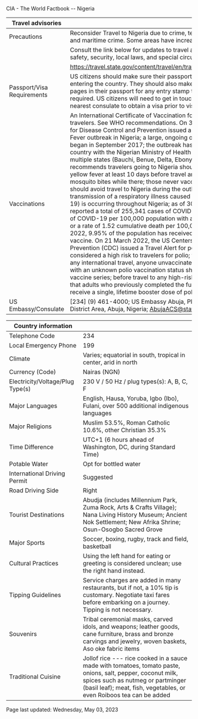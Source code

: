 CIA - The World Factbook -- Nigeria

| Travel advisories | |
| --- | --- |
| Precautions | Reconsider Travel to Nigeria due to crime, terrorism, civil unrest, kidnapping, and maritime crime. Some areas have increased risk. |
| | Consult the link below for updates to travel advisories and statements on safety, security, local laws, and special circumstances in this country. |
| | <https://travel.state.gov/content/travel/en/traveladvisories/traveladvisories.html> |
| Passport/Visa Requirements | US citizens should make sure their passport is valid at the date of their entering the country. They should also make sure they have at least 2 blank pages in their passport for any entry stamp that will be required. A visa is required. US citizens will need to get in touch with the country's embassy or nearest consulate to obtain a visa prior to visiting the country. |
| Vaccinations | An International Certificate of Vaccination for yellow fever is required for all travelers. See WHO recommendations. On 30 September 2021, the Centers for Disease Control and Prevention issued a Travel Health Notice for a Yellow Fever outbreak in Nigeria; a large, ongoing outbreak of yellow fever in Nigeria began in September 2017; the outbreak has now spread throughout the country with the Nigerian Ministry of Health reporting cases of the disease in multiple states (Bauchi, Benue, Delta, Ebonyi, and Enugu); the CDC recommends travelers going to Nigeria should receive vaccination against yellow fever at least 10 days before travel and should take steps to prevent mosquito bites while there; those never vaccinated against yellow fever should avoid travel to Nigeria during the outbreak. Widespread ongoing transmission of a respiratory illness caused by the novel coronavirus (COVID-19) is occurring throughout Nigeria; as of 30 March 2022, Nigeria has reported a total of 255,341 cases of COVID-19 or 123.86 cumulative cases of COVID-19 per 100,000 population with a total of 3,142 cumulative deaths or a rate of 1.52 cumulative death per 100,000 population; as of 29 March 2022, 9.95% of the population has received at least one dose of COVID-19 vaccine. On 21 March 2022, the US Centers for Disease Control and Prevention (CDC) issued a Travel Alert for polio in Africa; Nigeria is currently considered a high risk to travelers for polio; the CDC recommends that before any international travel, anyone unvaccinated, incompletely vaccinated, or with an unknown polio vaccination status should complete the routine polio vaccine series; before travel to any high-risk destination, CDC recommends that adults who previously completed the full, routine polio vaccine series receive a single, lifetime booster dose of polio vaccine.  <http://www.who.int/> |
| US Embassy/Consulate | [234] (9) 461-4000; US Embassy Abuja, Plot 1075 Diplomatic Drive, Central District Area, Abuja, Nigeria; AbujaACS@state.gov; https://ng.usembassy.gov/ |

| Country information |  |
| --- | --- |
| Telephone Code | 234 |
| Local Emergency Phone | 199 |
| Climate | Varies; equatorial in south, tropical in center, arid in north |
| Currency (Code) | Nairas (NGN) |
| Electricity/Voltage/Plug Type(s) | 230 V / 50 Hz / plug types(s): A, B, C, F |
| Major Languages | English, Hausa, Yoruba, Igbo (Ibo), Fulani, over 500 additional indigenous languages |
| Major Religions | Muslim 53.5%, Roman Catholic 10.6%, other Christian 35.3% |
| Time Difference | UTC+1 (6 hours ahead of Washington, DC, during Standard Time) |
| Potable Water | Opt for bottled water |
| International Driving Permit | Suggested |
| Road Driving Side | Right |
| Tourist Destinations | Abudja (includes Millennium Park, Zuma Rock, Arts & Crafts Village); Nana Living History Museum; Ancient Nok Settlement; New Afrika Shrine; Osun-Osogbo Sacred Grove |
| Major Sports | Soccer, boxing, rugby, track and field, basketball |
| Cultural Practices | Using the left hand for eating or greeting is considered unclean; use the right hand instead. |
| Tipping Guidelines | Service charges are added in many restaurants, but if not, a 10% tip is customary. Negotiate taxi fares before embarking on a journey. Tipping is not necessary. |
| Souvenirs | Tribal ceremonial masks, carved idols, and weapons; leather goods, cane furniture, brass and bronze carvings and jewelry, woven baskets, Aso oke fabric items |
| Traditional Cuisine | Jollof rice --- rice cooked in a sauce made with tomatoes, tomato paste, onions, salt, pepper, coconut milk, spices such as nutmeg or partminger (basil leaf); meat, fish, vegetables, or even Roiboos tea can be added |

Page last updated: Wednesday, May 03, 2023
